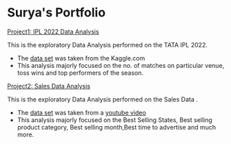 # Surya's Portfolio

[Project1: IPL 2022 Data Analysis](https://github.com/SuryA2302/Data-Analysis/blob/64b61ab77520a3f40d3bad081b4f433fdac0dfbb/IPL22.ipynb)

This is the exploratory Data Analysis performed on the TATA IPL 2022.
- The [data set](https://www.kaggle.com/datasets/aravindas01/ipl-2022dataset) was taken from the Kaggle.com
- This analysis majorly focused on the no. of matches on particular venue, toss wins and top performers of the season.

[Project2: Sales Data Analysis](https://github.com/SuryA2302/Data-Analysis/blob/64b61ab77520a3f40d3bad081b4f433fdac0dfbb/Sales%20Data%20Analysis%20.ipynb)


This is the exploratory Data Analysis performed on the Sales Data .
- The [data set](https://github.com/KeithGalli/Pandas-Data-Science-Tasks) was taken from a [youtube video](https://www.youtube.com/watch?v=eMOA1pPVUc4)
- This analysis majorly focused on the Best Selling States, Best selling product category, Best selling month,Best time to advertise and much more.



